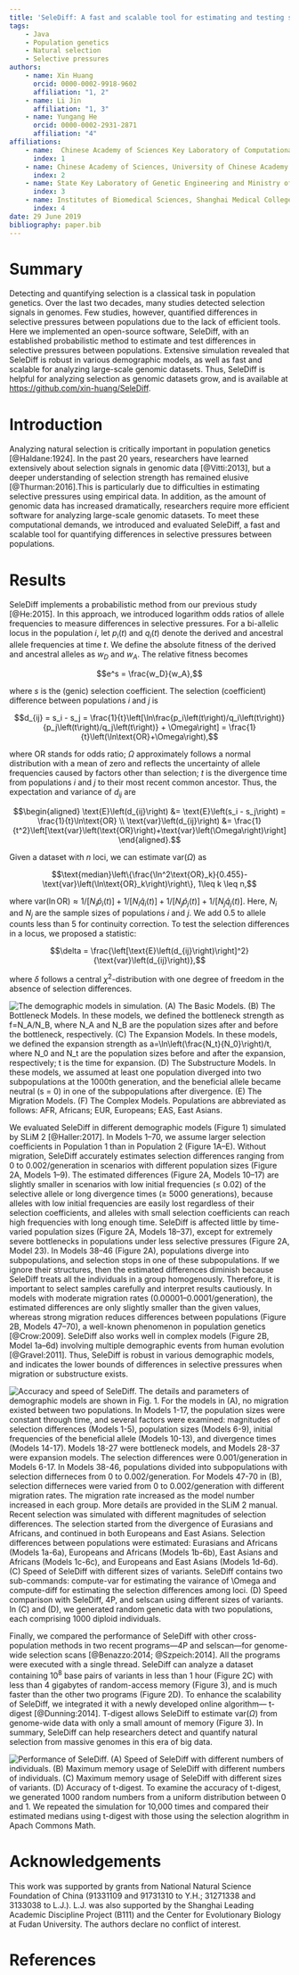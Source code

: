 ```yaml
---
title: 'SeleDiff: A fast and scalable tool for estimating and testing selection differences between populations'
tags:
    - Java
    - Population genetics
    - Natural selection
    - Selective pressures
authors:
    - name: Xin Huang
      orcid: 0000-0002-9918-9602
      affiliation: "1, 2"
    - name: Li Jin
      affiliation: "1, 3"
    - name: Yungang He
      orcid: 0000-0002-2931-2871
      affiliation: "4"
affiliations:
    - name:  Chinese Academy of Sciences Key Laboratory of Computational Biology, Chinese Academy of Sciences-Max Planck Society Partner Institute for Computational Biology, Shanghai Institutes for Biological Sciences, Shanghai, 200031, China
      index: 1
    - name: Chinese Academy of Sciences, University of Chinese Academy of Sciences, Beijing, 100049, China
      index: 2
    - name: State Key Laboratory of Genetic Engineering and Ministry of Education Key Laboratory of Contemporary Anthropology, Collaborative Innovation Center for 7Genetics and Development, School of Life Sciences, Fudan University, Shanghai, 200433, China
      index: 3
    - name: Institutes of Biomedical Sciences, Shanghai Medical College, Fudan University, Shanghai, 200032, China
      index: 4
date: 29 June 2019
bibliography: paper.bib
---
```


# Summary

Detecting and quantifying selection is a classical task in population genetics. Over the last two decades, many studies detected selection signals in genomes. Few studies, however, quantified differences in selective pressures  between populations due to the lack of efficient tools. Here we implemented an open-source software, SeleDiff, with an established probabilistic method to estimate and test differences in selective pressures between populations. Extensive simulation revealed that SeleDiff is robust in various demographic models, as well as fast and scalable for analyzing large-scale genomic datasets. Thus, SeleDiff is helpful for analyzing selection as genomic datasets grow, and is available at https://github.com/xin-huang/SeleDiff.

# Introduction

Analyzing natural selection is critically important in population genetics [@Haldane:1924]. In the past 20 years, researchers have learned extensively about selection signals in genomic data [@Vitti:2013], but a deeper understanding of selection strength has remained elusive [@Thurman:2016].This is particularly due to difficulties in estimating selective pressures using empirical data. In addition, as the amount of genomic data has increased dramatically, researchers require more efficient software for analyzing large-scale genomic datasets. To meet these computational demands, we introduced and evaluated SeleDiff, a fast and scalable tool for quantifying differences in selective pressures between populations.

# Results

SeleDiff implements a probabilistic method from our previous study [@He:2015]. In this approach, we introduced logarithm odds ratios of allele frequencies to measure differences in selective pressures. For a bi-allelic locus in the population $i$, let $p_i\left(t\right)$ and $q_i\left(t\right)$ denote the derived and ancestral allele frequencies at time $t$. We define the absolute fitness of the derived and ancestral alleles as $w_D$ and $w_A$. The relative fitness becomes

$$e^s = \frac{w_D}{w_A},$$

where $s$ is the (genic) selection coefficient. The selection (coefficient) difference between populations $i$ and $j$ is

$$d_{ij} = s_i - s_j = \frac{1}{t}\left[\ln\frac{p_i\left(t\right)/q_i\left(t\right)}{p_j\left(t\right)/q_j\left(t\right)} + \Omega\right] = \frac{1}{t}\left(\ln\text{OR}+\Omega\right),$$

where $\text{OR}$ stands for odds ratio; $\Omega$ approximately follows a normal distribution with a mean of zero and reflects the uncertainty of allele frequencies caused by factors other than selection; $t$ is the divergence time from populations $i$ and $j$ to their most recent common ancestor. Thus, the expectation and variance of $d_{ij}$ are

$$\begin{aligned}
\text{E}\left(d_{ij}\right) &= \text{E}\left(s_i - s_j\right) = \frac{1}{t}\ln\text{OR} \\
\text{var}\left(d_{ij}\right) &= \frac{1}{t^2}\left[\text{var}\left(\text{OR}\right)+\text{var}\left(\Omega\right)\right]
\end{aligned}.$$

Given a dataset with $n$ loci, we can estimate $\text{var}\left(\Omega\right)$ as

$$\text{median}\left\{\frac{\ln^2\text{OR}_k}{0.455}-\text{var}\left(\ln\text{OR}_k\right)\right\}, 1\leq k \leq n,$$

where $\text{var}\left(\ln\text{OR}\right)\approx1/\left[N_i\hat{p}_i\left(t\right)\right]+1/\left[N_i\hat{q}_i\left(t\right)\right]+1/[N_j\hat{p}_j\left(t\right)]+1/[N_j\hat{q}_j\left(t\right)]$. Here, $N_i$ and $N_j$ are the sample sizes of populations $i$ and $j$. We add 0.5 to allele counts less than 5 for continuity correction. To test the selection differences in a locus, we proposed a statistic:

$$\delta = \frac{\left[\text{E}\left(d_{ij}\right)\right]^2}{\text{var}\left(d_{ij}\right)},$$

where $\delta$ follows a central $\chi^2$-distribution with one degree of freedom in the absence of selection differences.

![The demographic models in simulation. (A) The Basic Models. (B) The Bottleneck Models. In these models, we defined the bottleneck strength as $f=N_A/N_B$, where $N_A$ and $N_B$ are the population sizes after and before the bottleneck, respectively. (C) The Expansion Models. In these models, we defined the expansion strength as $a=\ln\left(\frac{N_t}{N_0}\right)/t$, where $N_0$ and $N_t$ are the population sizes before and after the expansion, respectively; $t$ is the time for expansion. (D) The Substructure Models. In these models, we assumed at least one population diverged into two subpopulations at the 1000th generation, and the beneficial allele became neutral ($s = 0$) in one of the subpopulations after divergence. (E) The Migration Models. (F) The Complex Models. Populations are abbreviated as follows: AFR, Africans; EUR, Europeans; EAS, East Asians.](https://raw.githubusercontent.com/xin-huang/SeleDiff/master/figures/Fig1.png)

We evaluated SeleDiff in different demographic models (Figure 1) simulated by SLiM 2 [@Haller:2017]. In Models 1–70, we assume larger selection coefficients in Population 1 than in Population 2 (Figure 1A–E).  Without migration, SeleDiff accurately estimates selection differences ranging from 0 to 0.002/generation in scenarios with different population sizes (Figure 2A, Models 1–9). The estimated differences (Figure 2A, Models 10–17) are slightly smaller in scenarios with low initial frequencies (≤ 0.02) of the selective allele or long divergence times (≥ 5000 generations), because alleles with low initial frequencies are easily lost regardless of their selection coefficients, and alleles with small selection coefficients can reach high frequencies with long enough time.  SeleDiff is affected little by time-varied population sizes (Figure 2A, Models 18–37), except for extremely severe bottlenecks in populations under less selective pressures (Figure 2A, Model 23). In Models 38–46 (Figure 2A), populations diverge into subpopulations, and selection stops in one of these subpopulations. If we ignore their structures, then the estimated differences diminish because SeleDiff treats all the individuals in a group homogenously.  Therefore, it is important to select samples carefully and interpret results cautiously. In models with moderate migration rates (0.00001–0.0001/generation), the estimated differences are only slightly smaller than the given values, whereas strong migration reduces differences between populations (Figure 2B, Models 47–70), a well-known phenomenon in population genetics [@Crow:2009]. SeleDiff also works well in complex models (Figure 2B, Model 1a–6d) involving multiple demographic events from human evolution [@Gravel:2011]. Thus, SeleDiff is robust in various demographic models, and indicates the lower bounds of differences in selective pressures when migration or substructure exists.

![Accuracy and speed of SeleDiff. The details and parameters of demographic models are shown in Fig. 1. For the models in (A), no migration existed between two populations. In Models 1-17, the population sizes were constant through time, and several factors were examined: magnitudes of selection differences (Models 1-5), population sizes (Models 6-9), initial frequencies of the beneficial allele (Models 10-13), and divergence times (Models 14-17). Models 18-27 were bottleneck models, and Models 28-37 were expansion models. The selection differences were 0.001/generation in Models 6-17. In Models 38-46, populations divided into subpopulations with selection differneces from 0 to 0.002/generation. For Models 47-70 in (B), selection differneces were varied from 0 to 0.002/generation with different migration rates. The migration rate increased as the model number increased in each group. More details are provided in the SLiM 2 manual. Recent selection was simulated with different magnitudes of selection differences. The selection started from the divergence of Eurasians and Africans, and continued in both Europeans and East Asians. Selection differences between populations were estimated: Eurasians and Africans (Models 1a-6a), Europeans and Africans (Models 1b-6b), East Asians and Africans (Models 1c-6c), and Europeans and East Asians (Models 1d-6d). (C) Speed of SeleDiff with different sizes of variants. SeleDiff contains two sub-commands: compute-var for estimating the vairance of $\Omega$ and compute-diff for estimating the selection differences among loci. (D) Speed comparison with SeleDiff, 4P, and selscan using different sizes of variants. In (C) and (D), we generated random genetic data with two populations, each comprising 1000 diploid individuals.](https://raw.githubusercontent.com/xin-huang/SeleDiff/master/figures/Fig2.png)

Finally, we compared the performance of SeleDiff with other cross-population methods in two recent programs—4P and selscan—for genome-wide selection scans [@Benazzo:2014; @Szpeich:2014]. All the programs were executed with a single thread. SeleDiff can analyze a dataset containing $10^8$ base pairs of variants in less than 1 hour (Figure 2C) with less than 4 gigabytes of random-access memory (Figure 3), and is much faster than the other two programs (Figure 2D). To enhance the scalability of SeleDiff, we integrated it with a newly developed online algorithm— t-digest [@Dunning:2014]. T-digest allows SeleDiff to estimate $\text{var}\left(\Omega\right)$ from genome-wide data with only a small amount of memory (Figure 3). In summary, SeleDiff can help researchers detect and quantify natural selection from massive genomes in this era of big data.

![Performance of SeleDiff. (A) Speed of SeleDiff with different numbers of individuals. (B) Maximum memory usage of SeleDiff with different numbers of individuals. (C) Maximum memory usage of SeleDiff with different sizes of variants. (D) Accuracy of t-digest. To examine the accuracy of t-digest, we generated 1000 random numbers from a uniform distribution between 0 and 1. We repeated the simulation for 10,000 times and compared their estimated medians using t-digest with those using the selection alogrithm in Apach Commons Math.](https://raw.githubusercontent.com/xin-huang/SeleDiff/master/figures/Fig3.png)

# Acknowledgements

This work was supported by grants from National Natural Science Foundation of China (91331109 and 91731310 to Y.H.; 31271338 and 3133038 to L.J.). L.J. was also supported by the Shanghai Leading Academic Discipline Project (B111) and the Center for Evolutionary Biology at Fudan University. The authors declare no conflict of interest.

# References